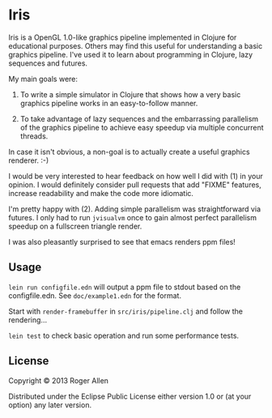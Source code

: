 # Iris

Iris is a OpenGL 1.0-like graphics pipeline implemented in Clojure for
educational purposes.  Others may find this useful for understanding a
basic graphics pipeline.  I've used it to learn about programming in
Clojure, lazy sequences and futures.

My main goals were:

1. To write a simple simulator in Clojure that shows how a very basic
graphics pipeline works in an easy-to-follow manner.

2. To take advantage of lazy sequences and the embarrassing
parallelism of the graphics pipeline to achieve easy speedup via
multiple concurrent threads.

In case it isn't obvious, a non-goal is to actually create a useful
graphics renderer.  :-)

I would be very interested to hear feedback on how well I did with (1)
in your opinion.  I would definitely consider pull requests that add
"FIXME" features, increase readability and make the code more
idiomatic.

I'm pretty happy with (2).  Adding simple parallelism was
straightforward via futures.  I only had to run `jvisualvm` once to
gain almost perfect parallelism speedup on a fullscreen triangle
render.

I was also pleasantly surprised to see that emacs renders ppm files!

## Usage

`lein run configfile.edn` will output a ppm file to stdout based on
the configfile.edn.  See `doc/example1.edn` for the format.

Start with `render-framebuffer` in `src/iris/pipeline.clj` and follow
the rendering...

`lein test` to check basic operation and run some performance tests.

## License

Copyright © 2013 Roger Allen

Distributed under the Eclipse Public License either version 1.0 or (at
your option) any later version.
